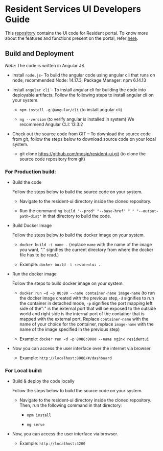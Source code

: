 # Resident Services UI Developers Guide

This [repository](https://github.com/mosip/resident-ui) contains the UI code for Resident portal. To know more about the features and functions present on the portal, refer [here](https://docs.mosip.io/1.2.0/modules/resident-services).

## Build and Deployment

_Note_: The code is written in Angular JS.

* Install `node.js`- To build the angular code using angular cli that runs on node, recommended Node: 14.17.3, Package Manager: npm 6.14.13

* Install `angular cli` – To install angular cli for building the code into deployable artifacts. Follow the following steps to install angular cli on your system.

    * `npm install -g @angular/cli` (to install angular cli)

    * `ng --version` (to verify angular is installed in system) We recommend Angular CLI: 13.3.2

* Check out the source code from GIT – To download the source code from git, follow the steps below to download source code on your local system.

    * git clone https://github.com/mosip/resident-ui.git (to clone the source code repository from git)
 
### For Production build:

* Build the code

  Follow the steps below to build the source code on your system.

    * Navigate to the resident-ui directory inside the cloned repository. 

    * Run the command  `ng build "--prod" "--base-href" "." "--output-path=dist"` in that directory to build the code.

* Build Docker Image

  Follow the steps below to build the docker image on your system.

    * `docker build -t name .` (replace `name` with the name of the image you want, "." signifies the current directory from where the docker file has to be read.)

    * Example: `docker build -t residentui .`

* Run the docker image

  Follow the steps to build docker image on your system.

    * `docker run –d –p 80:80 --name container-name image-name` (to run the docker image created with the previous step,`-d` signifies to run the container in detached mode, `-p` signifies the port mapping left side of the":" is the external port that will be exposed to the outside world and right side is the internal port of the container that is mapped with the external port. Replace `container-name` with the name of your choice for the container, replace `image-name` with the name of the image specified in the previous step)

   * Example: `docker run -d -p 8080:8080 --name nginx residentui`

* Now you can access the user interface over the internet via browser.

  * Example: `http://localhost:8080/#/dashboard`

### For Local build:

* Build & deploy the code locally

  Follow the steps below to build the source code on your system.

    * Navigate to the resident-ui directory inside the cloned repository. Then, run the following command in that directory:

      * `npm install`

      * `ng serve`

* Now, you can access the user interface via browser.

    * Example: `http://localhost:4200`
